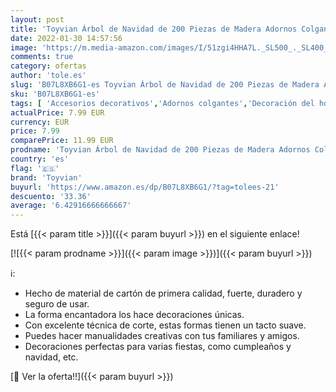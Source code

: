 ```yaml
---
layout: post
title: 'Toyvian Árbol de Navidad de 200 Piezas de Madera Adornos Colgantes de Navidad'
date: 2022-01-30 14:57:56
image: 'https://m.media-amazon.com/images/I/51zgi4HHA7L._SL500_._SL400_.jpg'
comments: true
category: ofertas
author: 'tole.es'
slug: 'B07L8XB6G1-es Toyvian Árbol de Navidad de 200 Piezas de Madera Adornos...'
sku: 'B07L8XB6G1-es'
tags: [ 'Accesorios decorativos','Adornos colgantes','Decoración del hogar','Hogar y cocina','navidad','toyvian', ]
actualPrice: 7.99 EUR
currency: EUR
price: 7.99
comparePrice: 11.99 EUR
prodname: 'Toyvian Árbol de Navidad de 200 Piezas de Madera Adornos Colgantes de Navidad'
country: 'es'
flag: '🇪🇸'
brand: 'Toyvian'
buyurl: 'https://www.amazon.es/dp/B07L8XB6G1/?tag=tolees-21'
descuento: '33.36'
average: '6.42916666666667'
---
```


Está [{{< param title >}}]({{< param buyurl >}}) en el siguiente enlace!

[![{{< param prodname >}}]({{< param image >}})]({{< param buyurl >}})

ℹ️:

- Hecho de material de cartón de primera calidad, fuerte, duradero y seguro de usar.
- La forma encantadora los hace decoraciones únicas.
- Con excelente técnica de corte, estas formas tienen un tacto suave.
- Puedes hacer manualidades creativas con tus familiares y amigos.
- Decoraciones perfectas para varias fiestas, como cumpleaños y navidad, etc.

[🛒 Ver la oferta!!]({{< param buyurl >}})
